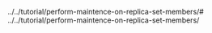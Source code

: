 ../../tutorial/perform-maintence-on-replica-set-members/# ../../tutorial/perform-maintence-on-replica-set-members/